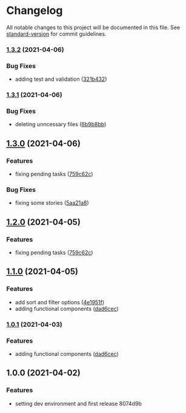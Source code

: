 # Changelog

All notable changes to this project will be documented in this file. See [standard-version](https://github.com/conventional-changelog/standard-version) for commit guidelines.

### [1.3.2](https://github.com/ventoji/ins-card-app/compare/v1.3.1...v1.3.2) (2021-04-06)


### Bug Fixes

* adding test and validation ([321b432](https://github.com/ventoji/ins-card-app/commit/321b432cb7fc1def2d3b253cb5a5f04a6f39764d))

### [1.3.1](https://github.com/ventoji/ins-card-app/compare/v1.3.0...v1.3.1) (2021-04-06)


### Bug Fixes

* deleting unncessary files ([6b9b8bb](https://github.com/ventoji/ins-card-app/commit/6b9b8bb180382f9e2347189d3d4c9635e75e75ed))

## [1.3.0](https://github.com/ventoji/ins-card-app/compare/v1.1.0...v1.3.0) (2021-04-06)


### Features

* fixing pending tasks ([759c62c](https://github.com/ventoji/ins-card-app/commit/759c62cf9ebe7a39a9fdb2535d91051521d6b02c))


### Bug Fixes

* fixing some stories ([5aa21a8](https://github.com/ventoji/ins-card-app/commit/5aa21a82264ae8af9a6cc357f3c00aff26b69409))

## [1.2.0](https://github.com/ventoji/ins-card-app/compare/v1.1.0...v1.2.0) (2021-04-05)


### Features

* fixing pending tasks ([759c62c](https://github.com/ventoji/ins-card-app/commit/759c62cf9ebe7a39a9fdb2535d91051521d6b02c))

## [1.1.0](https://github.com/ventoji/ins-card-app/compare/v1.0.0...v1.1.0) (2021-04-05)


### Features

* add sort and filter options ([4e1951f](https://github.com/ventoji/ins-card-app/commit/4e1951faf948154d1f199f29607b4ed9ec45d550))
* adding functional components ([dad6cec](https://github.com/ventoji/ins-card-app/commit/dad6cecee873e7fc0263e1b3f27cdf04caeddb71))

### [1.0.1](https://github.com/ventoji/ins-card-app/compare/v1.0.0...v1.0.1) (2021-04-03)


### Features

* adding functional components ([dad6cec](https://github.com/ventoji/ins-card-app/commit/dad6cecee873e7fc0263e1b3f27cdf04caeddb71))

## 1.0.0 (2021-04-02)


### Features

* setting dev environment and first release 8074d9b
